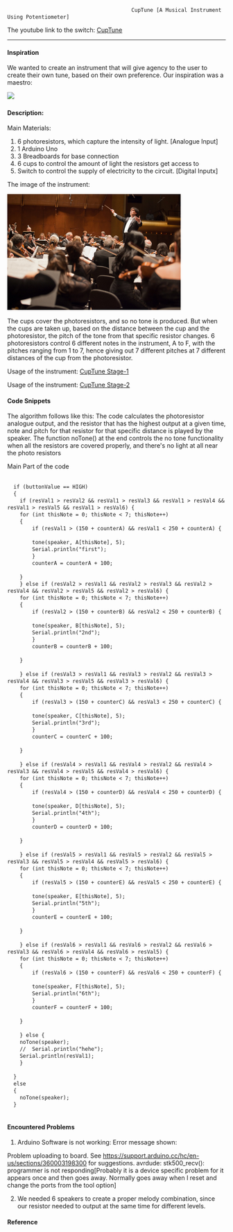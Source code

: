 



                                          	CupTune [A Musical Instrument Using Potentiometer]
                                             	 
                                             	 
The youtube link to the switch: [CupTune](https://youtu.be/V0pYBJg3rO8)

***	 

#### Inspiration
We wanted to create an instrument that will give agency to the user to create their own tune, based on their own preference. Our inspiration was a maestro:


<img style="float:middle;"  src="https://github.com/maishahoq/Intro-to-IM/blob/main/Assignment/Assignment10/.jpg" width="400"  />  


#### Description:

Main Materials:

1. 6 photoresistors, which capture the intensity of light. [Analogue Input]
2. 1 Arduino Uno
3. 3 Breadboards for base connection
4. 6 cups to control the amount of light the resistors get access to
5. Switch to control the supply of electricity to the circuit. [Digital Inputx]

The image of the instrument:

<img style="float:center;"  src="https://github.com/maishahoq/Intro-to-IM/blob/main/Assignment/Assignment10/maestro.jpg" width="400"  />  


The cups cover the photoresistors, and so no tone is produced. But when the cups are taken up, based on the distance between the cup and the photoresistor, the pitch of the tone from that specific resistor changes.
6 photoresistors control 6 different notes in the instrument, A to F, with the pitches ranging from 1 to 7, hence giving out 7 different pitches at 7 different distances of the cup from the photoresistor.

Usage of the instrument:
[CupTune Stage-1](https://youtu.be/V0pYBJg3rO8)

Usage of the instrument:
[CupTune Stage-2]()




#### Code Snippets

The algorithm follows like this: The code calculates the photoresistor analogue output, and the resistor that has the highest output at a given time, note and pitch for that resistor for that specific distance is played by the speaker.
The function noTone() at the end controls the no tone functionality when all the resistors are covered properly, and there's no light at all near the photo resistors

Main Part of the code
```````````````````````````````````````````````

  if (buttonValue == HIGH)
  {
	if (resVal1 > resVal2 && resVal1 > resVal3 && resVal1 > resVal4 && resVal1 > resVal5 && resVal1 > resVal6) {
  	for (int thisNote = 0; thisNote < 7; thisNote++)
  	{
    	if (resVal1 > (150 + counterA) && resVal1 < 250 + counterA) {

      	tone(speaker, A[thisNote], 5);
      	Serial.println("first");
    	}
    	counterA = counterA + 100;

  	}
	} else if (resVal2 > resVal1 && resVal2 > resVal3 && resVal2 > resVal4 && resVal2 > resVal5 && resVal2 > resVal6) {
  	for (int thisNote = 0; thisNote < 7; thisNote++)
  	{
    	if (resVal2 > (150 + counterB) && resVal2 < 250 + counterB) {

      	tone(speaker, B[thisNote], 5);
      	Serial.println("2nd");
    	}
    	counterB = counterB + 100;

  	}

	} else if (resVal3 > resVal1 && resVal3 > resVal2 && resVal3 > resVal4 && resVal3 > resVal5 && resVal3 > resVal6) {
  	for (int thisNote = 0; thisNote < 7; thisNote++)
  	{
    	if (resVal3 > (150 + counterC) && resVal3 < 250 + counterC) {

      	tone(speaker, C[thisNote], 5);
      	Serial.println("3rd");
    	}
    	counterC = counterC + 100;

  	}

	} else if (resVal4 > resVal1 && resVal4 > resVal2 && resVal4 > resVal3 && resVal4 > resVal5 && resVal4 > resVal6) {
  	for (int thisNote = 0; thisNote < 7; thisNote++)
  	{
    	if (resVal4 > (150 + counterD) && resVal4 < 250 + counterD) {

      	tone(speaker, D[thisNote], 5);
      	Serial.println("4th");
    	}
    	counterD = counterD + 100;

  	}

	} else if (resVal5 > resVal1 && resVal5 > resVal2 && resVal5 > resVal3 && resVal5 > resVal4 && resVal5 > resVal6) {
  	for (int thisNote = 0; thisNote < 7; thisNote++)
  	{
    	if (resVal5 > (150 + counterE) && resVal5 < 250 + counterE) {

      	tone(speaker, E[thisNote], 5);
      	Serial.println("5th");
    	}
    	counterE = counterE + 100;

  	}

	} else if (resVal6 > resVal1 && resVal6 > resVal2 && resVal6 > resVal3 && resVal6 > resVal4 && resVal6 > resVal5) {
  	for (int thisNote = 0; thisNote < 7; thisNote++)
  	{
    	if (resVal6 > (150 + counterF) && resVal6 < 250 + counterF) {

      	tone(speaker, F[thisNote], 5);
      	Serial.println("6th");
    	}
    	counterF = counterF + 100;

  	}

	} else {
  	noTone(speaker);
  	//	Serial.println("hehe");
  	Serial.println(resVal1);
	}

  }
  else
  {
	noTone(speaker);
  }


```````````````````````````````````````````````

#### Encountered Problems

1. Arduino Software is not working: Error message shown:

Problem uploading to board.  See https://support.arduino.cc/hc/en-us/sections/360003198300 for suggestions.
avrdude: stk500_recv(): programmer is not responding[Probably it is a device specific problem for it appears once and then goes away. Normally goes away when I reset and change the ports from the tool option]

2. We needed 6 speakers to create a proper melody combination, since our resistor needed to output at the same time for different levels.


#### Reference



